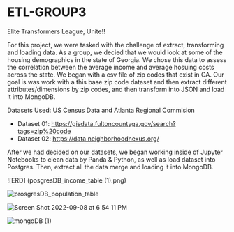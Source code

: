 # ETL-GROUP3

Elite Transformers League, Unite!!


For this project, we were tasked with the challenge of extract, transforming and loading data. As a group, we decied that we would look at some of the housing demographics in the state of Georgia. We chose this data to assess the correlation between the average income and average hosuing costs across the state. We began with a csv file of zip codes that exist in GA. Our goal is was work with a this base zip code dataset and then extract different attributes/dimensions by zip codes, and then transform into JSON and load it into MongoDB.


Datasets Used: US Census Data and Atlanta Regional Commision
 - Dataset 01: https://gisdata.fultoncountyga.gov/search?tags=zip%20code
 - Dataset 02: https://data.neighborhoodnexus.org/
 


After we had decided on our datasets, we began working inside of Jupyter Notebooks to clean data by Panda & Python, as well as load dataset into Postgres. Then, extract all the data merge and loading it into MongoDB.


![ERD] (posgresDB_income_table (1).png)

![prosgresDB_population_table](https://user-images.githubusercontent.com/107006423/189239698-92aaf650-70a9-43f4-a45f-c6e6ca59e023.png)

![Screen Shot 2022-09-08 at 6 54 11 PM](https://user-images.githubusercontent.com/107006423/189240045-892b2515-0697-4c38-964f-80337efaca77.png)


![mongoDB (1)](https://user-images.githubusercontent.com/107006423/189240253-d2ed274c-c699-487e-a4bd-93892828f369.png)

